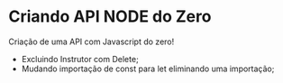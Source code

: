# Criando API NODE do Zero
Criação de uma API com Javascript do zero!

- Excluindo Instrutor com Delete;
- Mudando importação de const para let eliminando uma importação;
